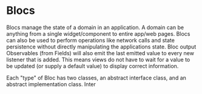 # Blocs
Blocs manage the state of a domain in an application.
A domain can be anything from a single widget/component to entire app/web pages.
Blocs can also be used to perform operations like network calls and state persistence without directly manipulating the applications state.
Bloc output Observables (from Fields) will also emit the last emitted value to every new listener that is added.
This means views do not have to wait for a value to be updated (or supply a default value) to display correct information.


Each "type" of Bloc has two classes, an abstract interface class, and an abstract implementation class. 
Inter